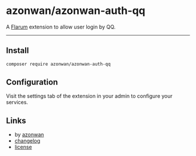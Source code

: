 # azonwan/azonwan-auth-qq

A [Flarum](http://flarum.org) extension to allow user login by QQ.

---

## Install

```bash
composer require azonwan/azonwan-auth-qq
```

## Configuration

Visit the settings tab of the extension in your admin to configure your services.


## Links

- by [azonwan](https://github.com/azonwan)
- [changelog](changelog.md)
- [license](license.md)

[packagist-link]: https://packagist.org/packages/azonwan/azonwan-auth-qq
